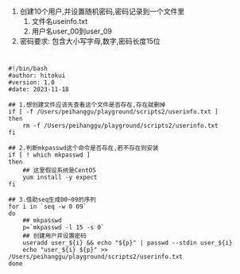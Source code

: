 #
1. 创建10个用户,并设置随机密码,密码记录到一个文件里
    1. 文件名useinfo.txt
    2. 用户名user_00到user_09
2. 密码要求: 包含大小写字母,数字,密码长度15位

#
```shell
#!/bin/bash
#author: hitokui
#version: 1.0
#date: 2023-11-18

## 1.想创建文件应该先查看这个文件是否存在,存在就删掉
if [ -f /Users/peihanggu/playground/scripts2/userinfo.txt ]
then 
    rm -f /Users/peihanggu/playground/scripts2/userinfo.txt
fi

## 2.判断mkpasswd这个命令是否存在,若不存在则安装
if [ ! which mkpasswd ]
then
    ## 这里假设系统是CentOS
    yum install -y expect
fi

## 3.借助seq生成00~09的序列
for i in `seq -w 0 09`
do
    ## mkpasswd
    p=`mkpasswd -l 15 -s 0`
    ## 创建用户并设置密码
    useradd user_${i} && echo "${p}" | passwd --stdin user_${i}
    echo "user_${i} ${p}" >>  /Users/peihanggu/playground/scripts2/userinfo.txt
done
```